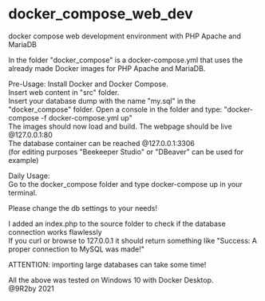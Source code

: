 # docker_compose_web_dev
 docker compose web development environment with PHP Apache and MariaDB
 
   
 In the folder "docker_compose" is a docker-compose.yml that uses the already made Docker images
 for PHP Apache and MariaDB.
 
 Pre-Usage:
 Install Docker and Docker Compose.      
 Insert web content in "src" folder.  
 Insert your database dump with the name "my.sql" in the "docker_compose" folder.
 Open a console in the folder and type: "docker-compose -f docker-compose.yml up"   
 The images should now load and build.
 The webpage should be live @127.0.0.1:80    
 The database container can be reached @127.0.0.1:3306    
 (for editing purposes "Beekeeper Studio" or "DBeaver" can be used for example)
        
 Daily Usage:     
 Go to the docker_compose folder and type docker-compose up in your terminal. 
 
 Please change the db settings to your needs!    


     
 I added an index.php to the source folder to check if the database connection works flawlessly   
 If you curl or browse to 127.0.0.1 it should return something like "Success: A proper connection to MySQL was made!" 

 ATTENTION: importing large databases can take some time!
 
 All the above was tested on Windows 10 with Docker Desktop.    
 @9R2by 2021
